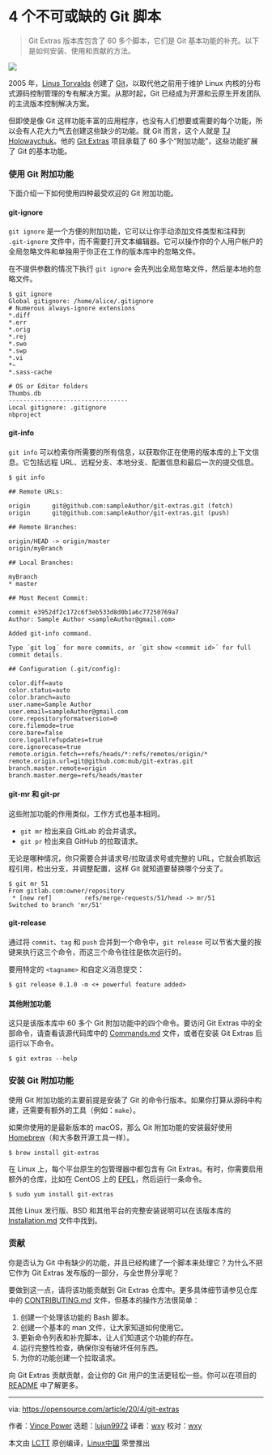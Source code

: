 [#]: collector: (lujun9972)
[#]: translator: (wxy)
[#]: reviewer: (wxy)
[#]: publisher: ( )
[#]: url: ( )
[#]: subject: (4 Git scripts I can't live without)
[#]: via: (https://opensource.com/article/20/4/git-extras)
[#]: author: (Vince Power https://opensource.com/users/vincepower)

4 个不可或缺的 Git 脚本
======

> Git Extras 版本库包含了 60 多个脚本，它们是 Git 基本功能的补充。以下是如何安装、使用和贡献的方法。

![](https://img.linux.net.cn/data/attachment/album/202005/03/211446dshwbzoh235b3gre.jpg)

2005 年，[Linus Torvalds][2] 创建了 [Git][3]，以取代他之前用于维护 Linux 内核的分布式源码控制管理的专有解决方案。从那时起，Git 已经成为开源和云原生开发团队的主流版本控制解决方案。

但即使是像 Git 这样功能丰富的应用程序，也没有人们想要或需要的每个功能，所以会有人花大力气去创建这些缺少的功能。就 Git 而言，这个人就是 [TJ Holowaychuk][4]。他的 [Git Extras][5] 项目承载了 60 多个“附加功能”，这些功能扩展了 Git 的基本功能。

### 使用 Git 附加功能

下面介绍一下如何使用四种最受欢迎的 Git 附加功能。

#### git-ignore

`git ignore` 是一个方便的附加功能，它可以让你手动添加文件类型和注释到 `.git-ignore` 文件中，而不需要打开文本编辑器。它可以操作你的个人用户帐户的全局忽略文件和单独用于你正在工作的版本库中的忽略文件。

在不提供参数的情况下执行 `git ignore` 会先列出全局忽略文件，然后是本地的忽略文件。

```
$ git ignore
Global gitignore: /home/alice/.gitignore
# Numerous always-ignore extensions
*.diff
*.err
*.orig
*.rej
*.swo
*.swp
*.vi
*~
*.sass-cache

# OS or Editor folders
Thumbs.db
---------------------------------
Local gitignore: .gitignore
nbproject
```

#### git-info

`git info` 可以检索你所需要的所有信息，以获取你正在使用的版本库的上下文信息。它包括远程 URL、远程分支、本地分支、配置信息和最后一次的提交信息。

```
$ git info

## Remote URLs:

origin      git@github.com:sampleAuthor/git-extras.git (fetch)
origin      git@github.com:sampleAuthor/git-extras.git (push)

## Remote Branches:

origin/HEAD -> origin/master
origin/myBranch

## Local Branches:

myBranch
* master

## Most Recent Commit:

commit e3952df2c172c6f3eb533d8d0b1a6c77250769a7
Author: Sample Author <sampleAuthor@gmail.com>

Added git-info command.

Type ´git log´ for more commits, or ´git show <commit id>´ for full commit details.

## Configuration (.git/config):

color.diff=auto
color.status=auto
color.branch=auto
user.name=Sample Author
user.email=sampleAuthor@gmail.com
core.repositoryformatversion=0
core.filemode=true
core.bare=false
core.logallrefupdates=true
core.ignorecase=true
remote.origin.fetch=+refs/heads/*:refs/remotes/origin/*
remote.origin.url=git@github.com:mub/git-extras.git
branch.master.remote=origin
branch.master.merge=refs/heads/master
```

#### git-mr 和 git-pr

这些附加功能的作用类似，工作方式也基本相同。

* `git mr` 检出来自 GitLab 的合并请求。
* `git pr` 检出来自 GitHub 的拉取请求。

无论是哪种情况，你只需要合并请求号/拉取请求号或完整的 URL，它就会抓取远程引用，检出分支，并调整配置，这样 Git 就知道要替换哪个分支了。

```
$ git mr 51
From gitlab.com:owner/repository
 * [new ref]         refs/merge-requests/51/head -> mr/51
Switched to branch 'mr/51'
```

#### git-release

通过将 `commit`、`tag` 和 `push` 合并到一个命令中，`git release` 可以节省大量的按键来执行这三个命令，而这三个命令往往是依次运行的。

要用特定的 `<tagname>` 和自定义消息提交：

```
$ git release 0.1.0 -m <+ powerful feature added>
```

#### 其他附加功能

这只是该版本库中 60 多个 Git 附加功能中的四个命令。要访问 Git Extras 中的全部命令，请查看该源代码库中的 [Commands.md][8] 文件，或者在安装 Git Extras 后运行以下命令。

```
$ git extras --help
```

### 安装 Git 附加功能

使用 Git 附加功能的主要前提是安装了 Git 的命令行版本。如果你打算从源码中构建，还需要有额外的工具（例如：`make`）。

如果你使用的是最新版本的 macOS，那么 Git 附加功能的安装最好使用 [Homebrew][9]（和大多数开源工具一样）。

```
$ brew install git-extras
```

在 Linux 上，每个平台原生的包管理器中都包含有 Git Extras。有时，你需要启用额外的仓库，比如在 CentOS 上的 [EPEL][10]，然后运行一条命令。

```
$ sudo yum install git-extras
```

其他 Linux 发行版、BSD 和其他平台的完整安装说明可以在该版本库的 [Installation.md][11] 文件中找到。

### 贡献

你是否认为 Git 中有缺少的功能，并且已经构建了一个脚本来处理它？为什么不把它作为 Git Extras 发布版的一部分，与全世界分享呢？

要做到这一点，请将该功能贡献到 Git Extras 仓库中。更多具体细节请参见仓库中的  [CONTRIBUTING.md][12] 文件，但基本的操作方法很简单：

1. 创建一个处理该功能的 Bash 脚本。
2. 创建一个基本的 man 文件，让大家知道如何使用它。
3. 更新命令列表和补完脚本，让人们知道这个功能的存在。
4. 运行完整性检查，确保你没有破坏任何东西。
5. 为你的功能创建一个拉取请求。

向 Git Extras 贡献贡献，会让你的 Git 用户的生活更轻松一些。你可以在项目的 [README][13] 中了解更多。

--------------------------------------------------------------------------------

via: https://opensource.com/article/20/4/git-extras

作者：[Vince Power][a]
选题：[lujun9972][b]
译者：[wxy](https://github.com/wxy)
校对：[wxy](https://github.com/wxy)

本文由 [LCTT](https://github.com/LCTT/TranslateProject) 原创编译，[Linux中国](https://linux.cn/) 荣誉推出

[a]: https://opensource.com/users/vincepower
[b]: https://github.com/lujun9972
[1]: https://opensource.com/sites/default/files/styles/image-full-size/public/lead-images/laptop_screen_desk_work_chat_text.png?itok=UXqIDRDD (Person using a laptop)
[2]: https://en.wikipedia.org/wiki/Linus_Torvalds
[3]: https://git-scm.com/
[4]: https://github.com/tj
[5]: https://github.com/tj/git-extras
[6]: mailto:git@github.com
[7]: mailto:sampleAuthor@gmail.com
[8]: https://github.com/tj/git-extras/blob/master/Commands.md
[9]: https://brew.sh/
[10]: https://fedoraproject.org/wiki/EPEL
[11]: https://github.com/tj/git-extras/blob/master/Installation.md
[12]: https://github.com/tj/git-extras/blob/master/CONTRIBUTING.md
[13]: https://github.com/tj/git-extras/blob/master/Readme.md
